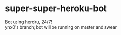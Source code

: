 # super-super-heroku-bot
Bot using heroku, 24/7! <br/>
ynx0's branch; bot will be running on master and swear
